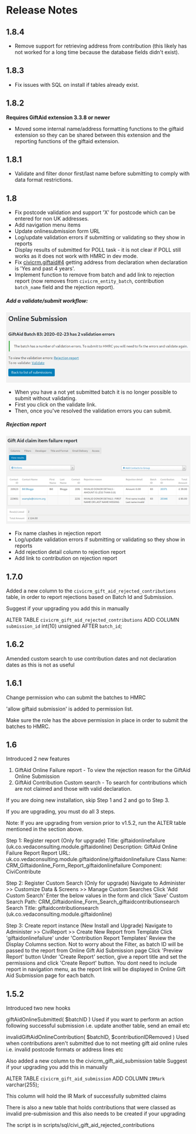 # Release Notes
## 1.8.4

* Remove support for retrieving address from contribution (this likely has not worked for a long time because the database fields didn't exist).

## 1.8.3

* Fix issues with SQL on install if tables already exist.

## 1.8.2

**Requires GiftAid extension 3.3.8 or newer**

* Moved some internal name/address formatting functions to the giftaid extension so they can be shared between this extension
and the reporting functions of the giftaid extension.

## 1.8.1

* Validate and filter donor first/last name before submitting to comply with data format restrictions.

## 1.8

* Fix postcode validation and support 'X' for postcode which can be entered for non UK addresses.
* Add navigation menu items
* Update onlinesubmission form URL
* Log/update validation errors if submitting or validating so they show in reports
* Display results of submitted for POLL task - it is not clear if POLL still works as it does not work with HMRC in dev mode.
* Fix [civicrm.giftaid#4](https://github.com/mattwire/uk.co.compucorp.civicrm.giftaid/issues/4) getting address from declaration when declaration is 'Yes and past 4 years'.
* Implement function to remove from batch and add link to rejection report (now removes from `civicrm_entity_batch`, contribution `batch_name` field and the rejection report).

##### Add a validate/submit workflow:

![validate form](docs/images/validateform.png)

  * When you have a not yet submitted batch it is no longer possible to submit without validating.
  * First you click on the validate link.
  * Then, once you've resolved the validation errors you can submit.

##### Rejection report

![rejection report](docs/images/rejectionreport.png)

* Fix name clashes in rejection report
* Log/update validation errors if submitting or validating so they show in reports
* Add rejection detail column to rejection report
* Add link to contribution on rejection report

## 1.7.0

Added a new column to the `civicrm_gift_aid_rejected_contributions` table, in order to report rejections based on Batch Id and Submission.

Suggest if your upgrading you add this in manually

ALTER TABLE `civicrm_gift_aid_rejected_contributions` ADD COLUMN `submission_id` int(10) unsigned AFTER `batch_id`;

## 1.6.2

Amended custom search to use contribution dates and not declaration dates as this is not as useful

## 1.6.1

Change permission who can submit the batches to HMRC

'allow giftaid submission' is added to permission list.

Make sure the role has the above permission in place in order to submit the batches to HMRC.

## 1.6

Introduced 2 new features

1. GiftAid Online Failure report - To view the rejection reason for the GiftAid Online Submission
2. GiftAid Contribution Custom search - To search for contributions which are not claimed and those with valid declaration.

If you are doing new installation, skip Step 1 and 2 and go to Step 3.

If you are upgrading, you must do all 3 steps.

Note: If you are upgrading from version prior to v1.5.2, run the ALTER table mentioned in the section above.

Step 1: Register report (Only for upgrade)
Title: giftaidonlinefailure (uk.co.vedaconsulting.module.giftaidonline)
Description: GiftAid Online Failure Report
Report URL: uk.co.vedaconsulting.module.giftaidonline/giftaidonlinefailure
Class Name: CRM_Giftaidonline_Form_Report_giftaidonlinefailure
Component: CiviContribute

Step 2: Register Custom Search (Only for upgrade)
Navigate to Administer >> Customize Data & Screens >> Manage Custom Searches
Click 'Add Custom Search'
Enter the below values in the form and click 'Save'
Custom Search Path: CRM_Giftaidonline_Form_Search_giftaidcontributionsearch
Search Title: giftaidcontributionsearch (uk.co.vedaconsulting.module.giftaidonline)

Step 3: Create report instance (New Install and Upgrade)
Navigate to Administer >> CiviReport >> Create New Report from Template
Click 'giftaidonlinefailure' under 'Contribution Report Templates'
Review the Display Columns section. Not to worry about the Filter, as batch ID will be passed to the report from Online Gift Aid Submission page
Click 'Preview Report' button
Under 'Create Report' section, give a report title and set the permissions and click 'Create Report' button. You dont need to include report in navigation menu, as the report link will be displayed in Online Gift Aid Submission page for each batch.

## 1.5.2

Introduced two new hooks

giftAidOnlineSubmitted( $batchID )
Used if you want to perform an action following successful submission i.e. update another table, send an email etc

invalidGiftAidOnlineContribution( $batchID, $contributionIDRemoved )
Used when contributions aren't submitted due to not meeting gift aid online rules i.e. invalid postcode formats or address lines etc

Also added a new column to the civicrm_gift_aid_submission table
Suggest if your upgrading you add this in manually

ALTER TABLE `civicrm_gift_aid_submission` ADD COLUMN `IRMark` varchar(255);

This column will hold the IR Mark of successfully submitted claims

There is also a new table that holds contributions that were classed as invalid pre-submission and this also needs to be created if your upgrading

The script is in scripts/sql/civi_gift_aid_rejected_contributions

